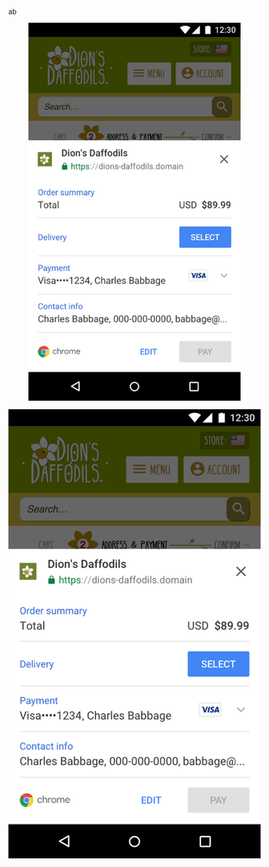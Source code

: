 ab

<div class="attempt-left">
  <figure>
    <img src="../../../en/fundamentals/payments/images/state01-receipt-view.png" alt="This is an example of the 'receipt' view">
  </figure>
</div>

![foo](../../../en/fundamentals/payments/images/state01-receipt-view.png)
